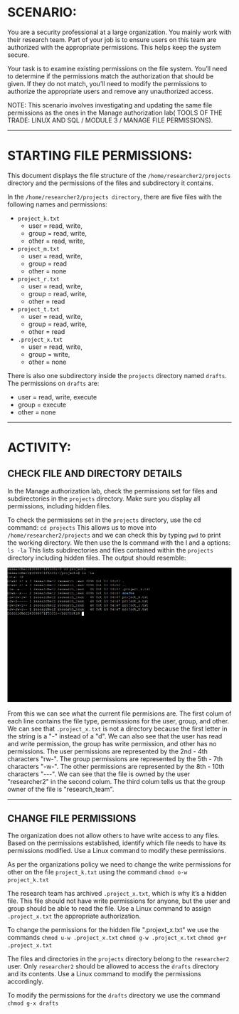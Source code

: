 # SCENARIO:

You are a security professional at a large organization. You mainly work with their research team. Part of your job is to ensure users on this team are authorized with the appropriate permissions. This helps keep the system secure. 

Your task is to examine existing permissions on the file system. You’ll need to determine if the permissions match the authorization that should be given. If they do not match, you’ll need to modify the permissions to authorize the appropriate users and remove any unauthorized access. 

NOTE: This scenario involves investigating and updating the same file permissions as the ones in the Manage authorization lab( TOOLS OF THE TRADE: LINUX AND SQL / MODULE 3 / MANAGE FILE PERMISSIONS).

---

# STARTING FILE PERMISSIONS: 

This document displays the file structure of the `/home/researcher2/projects` directory and the permissions of the files and subdirectory it contains.

In the `/home/researcher2/projects directory`, there are five files with the following names and permissions: 
- `project_k.txt`
  - user = read, write, 
  - group = read, write, 
  - other = read, write, 
- `project_m.txt`
  - user = read, write, 
  - group = read
  - other = none
- `project_r.txt`
  - user = read, write, 
  - group = read, write, 
  - other = read
- `project_t.txt`
  - user = read, write, 
  - group = read, write, 
  - other = read
- `.project_x.txt`
  - user = read, write, 
  - group = write, 
  - other = none

There is also one subdirectory inside the `projects` directory named `drafts`. The permissions on `drafts` are: 
- user = read, write, execute
- group = execute
- other = none

---

# ACTIVITY:

## CHECK FILE AND DIRECTORY DETAILS

In the Manage authorization lab, check the permissions set for files and subdirectories in the `projects` directory. Make sure you display all permissions, including hidden files.

To check the permissions set in the `projects` directory, use the cd command: 
`cd projects` 
This allows us to move into `/home/researcher2/projects` and we can check this by typing `pwd` to print the working directory. We then use the ls command with the l and a options: 
`ls -la` 
This lists subdirectories and files contained within the `projects` directory including hidden files. The output should resemble:

![file_permissions1](/SCREENSHOTS/file_permissions1.png)

From this we can see what the current file permisions are. The first colum of each line contains the file type, permisssions for the user, group, and other. We can see that `.project_x.txt` is not a directory because the first letter in the string is a "-" instead of a "d". We can also see that the user has read and write permission, the group has write permission, and other has no permissions. The user permissions are represented by the 2nd - 4th characters "rw-". The group permissions are represented by the 5th - 7th characters "-w-".  The other permissions are represented by the 8th - 10th characters "---". We can see that the file is owned by the user "researcher2" in the second colum. The third colum tells us that the group owner of the file is "research_team".

---

## CHANGE FILE PERMISSIONS

The organization does not allow others to have write access to any files. Based on the permissions established, identify which file needs to have its permissions modified. Use a Linux command to modify these permissions.

As per the organizations policy we need to change the write permissions for other on the file `project_k.txt` using the command
`chmod o-w project_k.txt`

The research team has archived `.project_x.txt`, which is why it’s a hidden file. This file should not have write permissions for anyone, but the user and group should be able to read the file. Use a Linux command to assign `.project_x.txt` the appropriate authorization.

To change the permissions for the hidden file ".projext_x.txt" we use the commands
`chmod u-w .project_x.txt`
`chmod g-w .project_x.txt`
`chmod g+r .project_x.txt`

The files and directories in the `projects` directory belong to the `researcher2` user. Only `researcher2` should be allowed to access the `drafts` directory and its contents. Use a Linux command to modify the permissions accordingly.

To modify the permissions for the `drafts` directory we use the command
`chmod g-x drafts`

